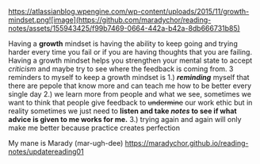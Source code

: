 https://atlassianblog.wpengine.com/wp-content/uploads/2015/11/growth-mindset.png![image](https://github.com/maradychor/reading-notes/assets/155943425/f99b7469-0664-442a-b42a-8db666731b85)






Having a **growth** mindset is having the ability to keep going and trying harder every time you fail or if you are having thoughts that you are failing. Having a growth mindset helps you strengthen your mental state to accept _criticism_ and maybe try to see where the feedback is coming from. 3 reminders to myself to keep a growth mindset is 1.) ***reminding*** myself that there are pepole that know more and can teach me how to be better every single day 2.) we learn more from people and what we see, sometimes we want to think that people give feedback to ~~undermine~~ our work ethic but in reality sometimes we just need to **listen and take _notes_ to see if what advice is given to me works for me.** 3.) trying again and again will only make me better because practice creates perfection

My mane is Marady (mar-ugh-dee) https://maradychor.github.io/reading-notes/updatereading01
